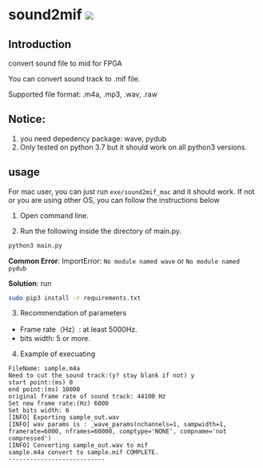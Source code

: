 # sound2mif [![](https://img.shields.io/badge/python-3.7-blue.svg)](https://www.python.org/downloads/release/python-371/)

## Introduction
convert sound file to mid for FPGA

You can convert sound track to .mif file.

Supported file format:
.m4a, .mp3, .wav, .raw

## Notice:
1. you need depedency package: wave, pydub
2. Only tested on python 3.7 but it should work on all python3 versions.

## usage

For mac user, you can just run `exe/sound2mif_mac` and it should work. If not or you are using other OS, you can follow the instructions below

1. Open command line.

2. Run the following inside the directory of main.py.

```Bash
python3 main.py
```

**Common Error**: ImportError: `No module named wave` or `No module named pydub`

**Solution**: run 
```Bash
sudo pip3 install -r requirements.txt
```
3. Recommendation of parameters
  * Frame rate（Hz）: at least 5000Hz.
  * bits width: 5 or more.

4. Example of execuating
```
FileName: sample.m4a
Need to cut the sound track:(y? stay blank if not) y
start point:(ms) 0
end point:(ms) 10000
original frame rate of sound track: 44100 Hz
Set new frame rate:(Hz) 6000
Set bits width: 6
[INFO] Exporting sample_out.wav
[INFO] wav params is : _wave_params(nchannels=1, sampwidth=1, framerate=6000, nframes=60000, comptype='NONE', compname='not compressed')
[INFO] Converting sample_out.wav to mif
sample.m4a convert to sample.mif COMPLETE.
---------------------------
```
